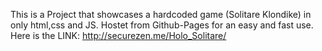 This is a Project that showcases a hardcoded game (Solitare Klondike) in only html,css and JS. Hostet from Github-Pages for an easy and fast use. Here is the LINK: http://securezen.me/Holo_Solitare/